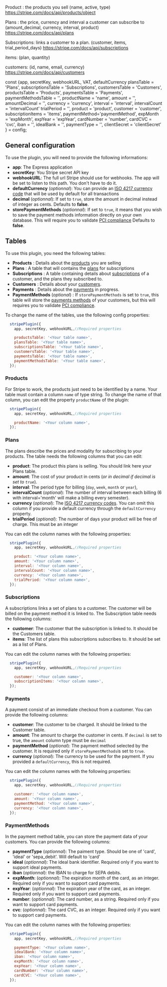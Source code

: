 Product : the products you sell (name, active, type) https://stripe.com/docs/api/products/object

Plans : the price, currency and interval a customer can subscribe to (amount_decimal, currency, interval, product) https://stripe.com/docs/api/plans

Subscriptions: links a customer to a plan. (customer, items, trial_period_days) https://stripe.com/docs/api/subscriptions

items: (plan, quantity)

customers: (id, name, email, currency) https://stripe.com/docs/api/customers


  const {app, secretKey, webhookURL, VAT, defaultCurrency
    plansTable = 'Plans', subscriptionsTable = 'Subscriptions', customersTable = 'Customers', productsTable = 'Products', paymentsTable = 'Payments',
    paymentMethodsTable = '', productName = 'name', amount = '', amountDecimal = '', currency = 'currency', interval = 'interval', intervalCount = 'intervalCount'
    trialPeriod = '', product = 'product', customer = 'customer', subscriptionItems = 'items', paymentMethod='paymentMethod',
    expMonth = 'expMonth', expYear = 'expYear', cardNumber = 'number', cardCVC = 'cvc', iban = '', idealBank = '', paymentType = '',
    clientSecret = 'clientSecret'
  } = config;

## General configuration

To use the plugin, you will need to provide the following informations:

 * **app**: The Express application
 * **secretKey**: You Stripe secret API key
 * **webhookURL**: The full url Stripe should use for webhooks. The app will be set to listen to this path. You don't have to do it.
 * **defaultCurrency** (*optionnal*): You can provide an [ISO 4217 currency code](https://www.iso.org/iso-4217-currency-codes.html) that will be used by default for all transactions
 * **decimal** (*optionnal*): If set to `true`, store the amount in decimal instead of integer as cents. Defaults to **false**.
 * **storePaymentMethods** (*optionnal*): If set to `true`, it means that you wish to save the payment methods information directly on your own database. This will require you to validate [PCI compliance](https://stripe.com/docs/security#validating-pci-compliance) Defaults to **false**.

## Tables

To use this plugin, you need the following tables:

 * **Products** : Details about the [products](https://stripe.com/docs/api/products) you are selling
 * **Plans** : A table that will contains the [plans](https://stripe.com/docs/api/plans) for subscriptions
 * **Subscriptions** : A table containing details about [subscriptions](https://stripe.com/docs/api/subscriptions) of a customer, and the plans they subscribed to.
 * **Customers** : Details about your [customers](https://stripe.com/docs/api/customers).
 * **Payments** : Details about the [payments](https://stripe.com/docs/api/payments_intent) in progress.
 * **PaymentMethods** (*optional*) : If `storePaymentMethods` is set to `true`, this table will store the [payments methods](https://stripe.com/docs/api/payment_methods) of your customers, but this will requires you to validate [PCI compliance](https://stripe.com/docs/security#validating-pci-compliance).

To change the name of the tables, use the following config properties:

```javascript
  stripePlugin({
    app, secretKey, webhookURL,//Required properties

    productsTable: '<Your table name>',
    plansTable: '<Your table name>',
    subscriptionsTable: '<Your table name>',
    customersTable: '<Your table name>',
    paymentsTable: '<Your table name>',
    paymentMethodsTable: '<Your table name>',
  });
```

### Products

For Stripe to work, the products just need to be identified by a name. Your table must contain a column `name` of type string. To change the name of that column, you can edit the property `productName` of the plugin:

```javascript
  stripePlugin({
    app, secretKey, webhookURL,//Required properties

    productName: '<Your column name>',
  });
```

### Plans

The plans describe the prices and modality for subscribing to your products. The table needs the following columns that you can edit:

 * **product**: The product this plans is selling. You should link here your Plans table.
 * **amount**: The cost of your product in cents (*or in decimal if decimal is set to `true`*).
 * **interval**: The period type for billing (`day`, `week`, `month` or `year`),
 * **intervalCount** (*optional*): The number of interval between each billing (6 with interval='month' will make a billing every semester).
 * **currency** (*optional*): The [ISO 4217 currency codes](https://www.iso.org/iso-4217-currency-codes.html). You can omit this column if you provide a default currency through the `defaultCurrency` property.
 * **trialPeriod** (*optional*): The number of days your product will be free of charge. This must be an integer

You can edit the column names with the following properties:

```javascript
  stripePlugin({
    app, secretKey, webhookURL,//Required properties

    product: '<Your column name>',
    amount: '<Your column name>',
    interval: '<Your column name>',
    intervalCount: '<Your column name>',
    currency: '<Your column name>',
    trialPeriod: '<Your column name>',
  });
```

### Subscriptions

A subscriptions links a set of plans to a customer. The customer will be billed on the payment method it is linked to. The Subscription table needs the following columns:

 * **customer**: The customer that the subscription is linked to. It should be the Customers table.
 * **items**: The list of plans this subscriptions subscribes to. It should be set as a list of Plans.

You can edit the column names with the following properties:

```javascript
  stripePlugin({
    app, secretKey, webhookURL,//Required properties

    customer: '<Your column name>',
    subscriptionItems: '<Your column name>',
  });
```

### Payments

A payment consist of an immediate checkout from a customer. You can provide the following columns:

 * **customer**: The customer to be charged. It should be linked to the Customer table.
 * **amount**: The amount to charge the customer in cents. If `decimal` is set to true, the `amount` column type must be `decimal`
 * **paymentMethod** (*optional*): The payment method selected by the customer. It is required only if `storePaymentMethods`is set to `true`.
 * **currency** (*optional*): The currency to be used for the payment. If you provided a `defaultCurrency`, this is not required.

You can edit the column names with the following properties:

```javascript
  stripePlugin({
    app, secretKey, webhookURL,//Required properties

    customer: '<Your column name>',
    amount: '<Your column name>',
    paymentMethod: '<Your column name>',
    currency: '<Your column name>',
  });
```

### PaymentMethods

In the payment method table, you can store the payment data of your customers. You can provide the following columns:

 * **paymentType** (*optionnal*): The paiment type. Should be one of 'card', 'ideal' or 'sepa_debit'. Will default to 'card'
 * **ideal** (*optionnal*): The ideal bank identifier. Required only if you want to support ideal payments.
 * **iban** (*optionnal*): the IBAN to charge for SEPA debits.
 * **expMonth**: (*optionnal*): The expiration month of the card, as an integer. Required only if you want to support card payments.
 * **expYear**: (*optionnal*): The expiration year of the card, as an integer. Required only if you want to support card payments.
 * **number**: (*optionnal*): The card number, as a string. Required only if you want to support card payments.
 * **cvc**: (*optionnal*): The card CVC, as an integer. Required only if you want to support card payments.

You can edit the column names with the following properties:

```javascript
  stripePlugin({
    app, secretKey, webhookURL,//Required properties

    paymentType: '<Your column name>',
    idealBank: '<Your column name>',
    iban: '<Your column name>',
    expMonth: '<Your column name>',
    expYear: '<Your column name>',
    cardNumber: '<Your column name>',
    cardCVC: '<Your column name>',
  });
```
